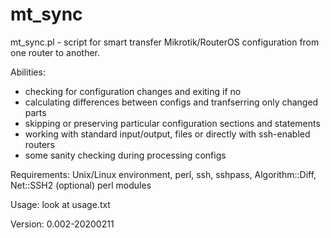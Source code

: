 # mt_sync
mt_sync.pl - script for smart transfer Mikrotik/RouterOS configuration from one router to another.

Abilities:
- checking for configuration changes and exiting if no
- calculating differences between configs and tranfserring only changed parts
- skipping or preserving particular configuration sections and statements
- working with standard input/output, files or directly with ssh-enabled routers
- some sanity checking during processing configs

Requirements:
Unix/Linux environment, perl, ssh, sshpass, Algorithm::Diff, Net::SSH2 (optional) perl modules

Usage:
look at usage.txt

Version: 0.002-20200211
